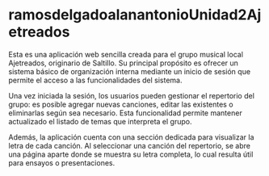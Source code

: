 # ramosdelgadoalanantonioUnidad2Ajetreados

Esta es una aplicación web sencilla creada para el grupo musical local Ajetreados, originario de Saltillo. Su principal propósito es ofrecer un sistema básico de organización interna mediante un inicio de sesión que permite el acceso a las funcionalidades del sistema.

Una vez iniciada la sesión, los usuarios pueden gestionar el repertorio del grupo: es posible agregar nuevas canciones, editar las existentes o eliminarlas según sea necesario. Esta funcionalidad permite mantener actualizado el listado de temas que interpreta el grupo.

Además, la aplicación cuenta con una sección dedicada para visualizar la letra de cada canción. Al seleccionar una canción del repertorio, se abre una página aparte donde se muestra su letra completa, lo cual resulta útil para ensayos o presentaciones.
